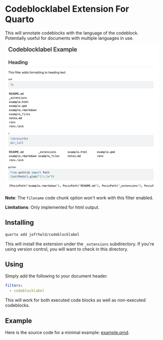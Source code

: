 # Codeblocklabel Extension For Quarto

This will annotate codeblocks with the language of the codeblock. Potentially useful for documents with multiple languages in use.

![example](assets/example.png)

**Note**: The `filename` code chunk option won't work with this filter enabled.

**Limitations**: Only implemented for html output.


## Installing

```bash
quarto add jofrhwld/codeblocklabel
```
This will install the extension under the `_extensions` subdirectory.
If you're using version control, you will want to check in this directory.

## Using

Simply add the following to your document header.

```yaml
filters:
  - codeblocklabel
```

This will work for both executed code blocks as well as non-executed codeblocks.

## Example

Here is the source code for a minimal example: [example.qmd](example.qmd).

